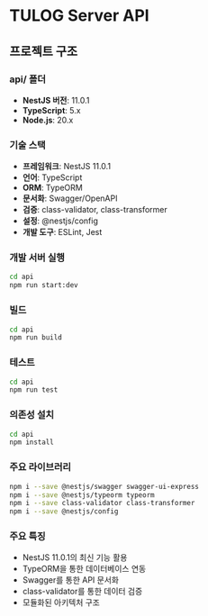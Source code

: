 # TULOG Server API

## 프로젝트 구조

### api/ 폴더

- **NestJS 버전**: 11.0.1
- **TypeScript**: 5.x
- **Node.js**: 20.x

### 기술 스택

- **프레임워크**: NestJS 11.0.1
- **언어**: TypeScript
- **ORM**: TypeORM
- **문서화**: Swagger/OpenAPI
- **검증**: class-validator, class-transformer
- **설정**: @nestjs/config
- **개발 도구**: ESLint, Jest

### 개발 서버 실행

```bash
cd api
npm run start:dev
```

### 빌드

```bash
cd api
npm run build
```

### 테스트

```bash
cd api
npm run test
```

### 의존성 설치

```bash
cd api
npm install
```

### 주요 라이브러리

```bash
npm i --save @nestjs/swagger swagger-ui-express
npm i --save @nestjs/typeorm typeorm
npm i --save class-validator class-transformer
npm i --save @nestjs/config
```

### 주요 특징

- NestJS 11.0.1의 최신 기능 활용
- TypeORM을 통한 데이터베이스 연동
- Swagger를 통한 API 문서화
- class-validator를 통한 데이터 검증
- 모듈화된 아키텍처 구조
